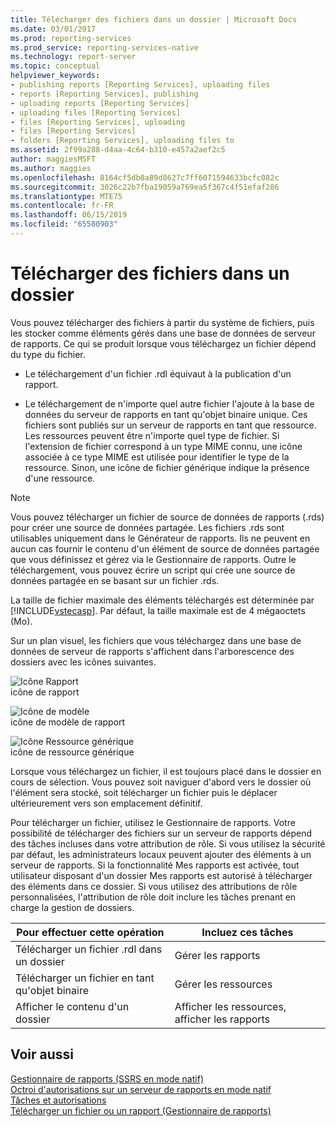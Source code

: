 ```yaml
---
title: Télécharger des fichiers dans un dossier | Microsoft Docs
ms.date: 03/01/2017
ms.prod: reporting-services
ms.prod_service: reporting-services-native
ms.technology: report-server
ms.topic: conceptual
helpviewer_keywords:
- publishing reports [Reporting Services], uploading files
- reports [Reporting Services], publishing
- uploading reports [Reporting Services]
- uploading files [Reporting Services]
- files [Reporting Services], uploading
- files [Reporting Services]
- folders [Reporting Services], uploading files to
ms.assetid: 2f99a288-d4aa-4c64-b310-e457a2aef2c5
author: maggiesMSFT
ms.author: maggies
ms.openlocfilehash: 8164cf5db0a89d8627c7ff6071594633bcfc082c
ms.sourcegitcommit: 3026c22b7fba19059a769ea5f367c4f51efaf286
ms.translationtype: MTE75
ms.contentlocale: fr-FR
ms.lasthandoff: 06/15/2019
ms.locfileid: "65580903"
---
```

# <a name="upload-files-to-a-folder"></a>Télécharger des fichiers dans un dossier
  Vous pouvez télécharger des fichiers à partir du système de fichiers, puis les stocker comme éléments gérés dans une base de données de serveur de rapports. Ce qui se produit lorsque vous téléchargez un fichier dépend du type du fichier.  
  
-   Le téléchargement d'un fichier .rdl équivaut à la publication d'un rapport.  
  
-   Le téléchargement de n'importe quel autre fichier l'ajoute à la base de données du serveur de rapports en tant qu'objet binaire unique. Ces fichiers sont publiés sur un serveur de rapports en tant que ressource. Les ressources peuvent être n'importe quel type de fichier. Si l'extension de fichier correspond à un type MIME connu, une icône associée à ce type MIME est utilisée pour identifier le type de la ressource. Sinon, une icône de fichier générique indique la présence d'une ressource.  
  
> [!NOTE]  
>  Vous pouvez télécharger un fichier de source de données de rapports (.rds) pour créer une source de données partagée. Les fichiers .rds sont utilisables uniquement dans le Générateur de rapports. Ils ne peuvent en aucun cas fournir le contenu d'un élément de source de données partagée que vous définissez et gérez via le Gestionnaire de rapports. Outre le téléchargement, vous pouvez écrire un script qui crée une source de données partagée en se basant sur un fichier .rds.  
  
 La taille de fichier maximale des éléments téléchargés est déterminée par [!INCLUDE[vstecasp](../../includes/vstecasp-md.md)]. Par défaut, la taille maximale est de 4 mégaoctets (Mo).  
  
 Sur un plan visuel, les fichiers que vous téléchargez dans une base de données de serveur de rapports s'affichent dans l'arborescence des dossiers avec les icônes suivantes.  
  
 ![Icône Rapport](../../reporting-services/report-server/media/hlp-16doc.gif "Icône Rapport")  
icône de rapport  
  
 ![Icône de modèle](../../reporting-services/report-server/media/model-icon.gif "Icône de modèle")  
icône de modèle de rapport  
  
 ![Icône Ressource générique](../../reporting-services/report-server/media/hlp-16file.gif "Icône Ressource générique")  
icône de ressource générique  
  
 Lorsque vous téléchargez un fichier, il est toujours placé dans le dossier en cours de sélection. Vous pouvez soit naviguer d'abord vers le dossier où l'élément sera stocké, soit télécharger un fichier puis le déplacer ultérieurement vers son emplacement définitif.  
  
 Pour télécharger un fichier, utilisez le Gestionnaire de rapports. Votre possibilité de télécharger des fichiers sur un serveur de rapports dépend des tâches incluses dans votre attribution de rôle. Si vous utilisez la sécurité par défaut, les administrateurs locaux peuvent ajouter des éléments à un serveur de rapports. Si la fonctionnalité Mes rapports est activée, tout utilisateur disposant d'un dossier Mes rapports est autorisé à télécharger des éléments dans ce dossier. Si vous utilisez des attributions de rôle personnalisées, l'attribution de rôle doit inclure les tâches prenant en charge la gestion de dossiers.  
  
|Pour effectuer cette opération|Incluez ces tâches|  
|----------------|-------------------------|  
|Télécharger un fichier .rdl dans un dossier|Gérer les rapports|  
|Télécharger un fichier en tant qu'objet binaire|Gérer les ressources|  
|Afficher le contenu d'un dossier|Afficher les ressources, afficher les rapports|  
  
## <a name="see-also"></a>Voir aussi  
 [Gestionnaire de rapports &#40;SSRS en mode natif&#41;](https://msdn.microsoft.com/library/80949f9d-58f5-48e3-9342-9e9bf4e57896)   
 [Octroi d'autorisations sur un serveur de rapports en mode natif](../../reporting-services/security/granting-permissions-on-a-native-mode-report-server.md)   
 [Tâches et autorisations](../../reporting-services/security/tasks-and-permissions.md)   
 [Télécharger un fichier ou un rapport &#40;Gestionnaire de rapports&#41;](../../reporting-services/reports/upload-a-file-or-report-report-manager.md)  
  
  
